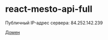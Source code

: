 # react-mesto-api-full
Публичный IP-адрес сервера: 84.252.142.239

[Домен](https://mestopage.nomoredomains.xyz/)
